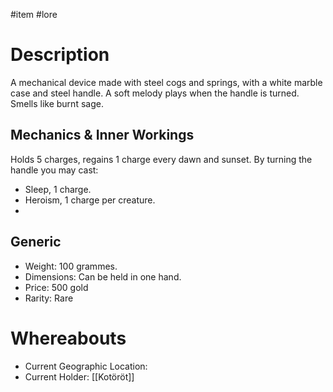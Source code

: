 #item #lore 
# Description
A mechanical device made with steel cogs and springs, with a white marble case and steel handle.
A soft melody plays when the handle is turned.
Smells like burnt sage.

## Mechanics & Inner Workings
Holds 5 charges, regains 1 charge every dawn and sunset.
By turning the handle you may cast:
- Sleep, 1 charge.
- Heroism, 1 charge per creature.
- 

## Generic
- Weight: 100 grammes.
- Dimensions: Can be held in one hand.
- Price: 500 gold
- Rarity: Rare

# Whereabouts
- Current Geographic Location:
- Current Holder: [[Kotöröt]]